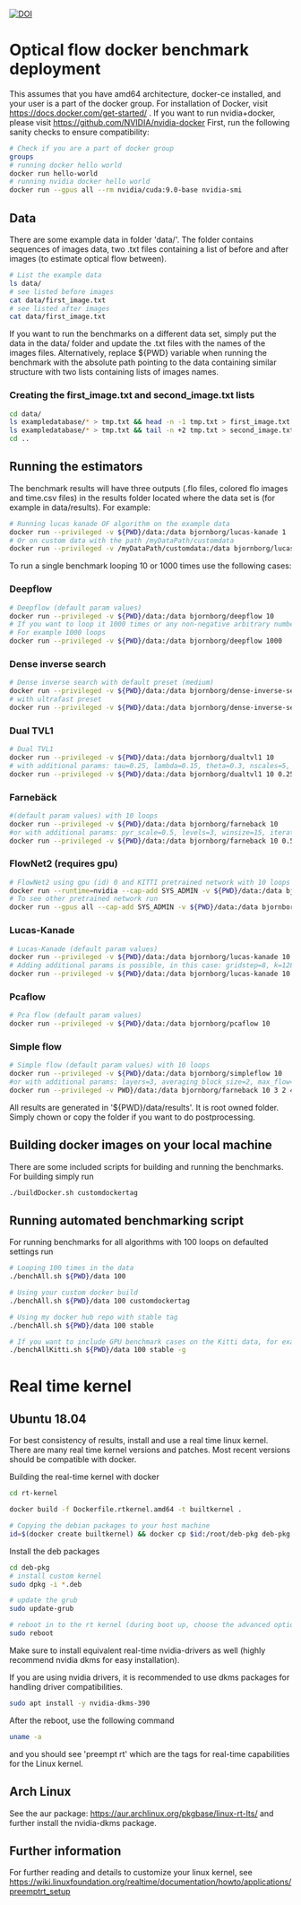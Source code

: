 
[![DOI](https://zenodo.org/badge/123254737.svg)](https://zenodo.org/badge/latestdoi/123254737)

# Optical flow docker benchmark deployment

This assumes that you have amd64 architecture, docker-ce installed, and your user is a part of the docker group. For installation of Docker, visit https://docs.docker.com/get-started/ . If you want to run nvidia+docker, please visit https://github.com/NVIDIA/nvidia-docker
First, run the following sanity checks to ensure compatibility:

```sh
# Check if you are a part of docker group
groups
# running docker hello world
docker run hello-world
# running nvidia docker hello world
docker run --gpus all --rm nvidia/cuda:9.0-base nvidia-smi
```

## Data
There are some example data in folder 'data/'. The folder contains sequences of images data, two .txt files containing a list of before and after images (to estimate optical flow between).

```sh
# List the example data
ls data/
# see listed before images
cat data/first_image.txt
# see listed after images
cat data/first_image.txt
```
If you want to run the benchmarks on a different data set, simply put the data in the data/ folder and update the .txt files with the names of the images files. Alternatively, replace ${PWD} variable when running the benchmark with the absolute path pointing to the data containing similar structure with two lists containing lists of images names.

### Creating the first_image.txt and second_image.txt lists

```sh
cd data/
ls exampledatabase/* > tmp.txt && head -n -1 tmp.txt > first_image.txt && rm tmp.txt
ls exampledatabase/* > tmp.txt && tail -n +2 tmp.txt > second_image.txt && rm tmp.txt
cd ..

```


## Running the estimators
The benchmark results will have three outputs (.flo files, colored flo images and time.csv files) in the results folder located where the data set is (for example in data/results). For example:
```sh
# Running lucas kanade OF algorithm on the example data
docker run --privileged -v ${PWD}/data:/data bjornborg/lucas-kanade 1
# Or on custom data with the path /myDataPath/customdata
docker run --privileged -v /myDataPath/customdata:/data bjornborg/lucas-kanade 1
```


To run a single benchmark looping 10 or 1000 times use the following cases:

### Deepflow
```sh
# Deepflow (default param values)
docker run --privileged -v ${PWD}/data:/data bjornborg/deepflow 10
# If you want to loop it 1000 times or any non-negative arbitrary number, replace 10 with that number.
# For example 1000 loops 
docker run --privileged -v ${PWD}/data:/data bjornborg/deepflow 1000 
```

### Dense inverse search
```sh
# Dense inverse search with default preset (medium)
docker run --privileged -v ${PWD}/data:/data bjornborg/dense-inverse-search 10 
# with ultrafast preset
docker run --privileged -v ${PWD}/data:/data bjornborg/dense-inverse-search 10 ultrafast
```

### Dual TVL1
```sh
# Dual TVL1
docker run --privileged -v ${PWD}/data:/data bjornborg/dualtvl1 10
# with additional params: tau=0.25, lambda=0.15, theta=0.3, nscales=5, warps=5, epsilon=0.01, innnerIterations=30, outerIterations=10, scaleStep=0.8, gamma=0.0, medianFiltering=5
docker run --privileged -v ${PWD}/data:/data bjornborg/dualtvl1 10 0.25 0.15 0.3 5 5 0.01 30 10 0.8 0.0 5
```

### Farnebäck 
```sh
#(default param values) with 10 loops
docker run --privileged -v ${PWD}/data:/data bjornborg/farneback 10
#or with additional params: pyr_scale=0.5, levels=3, winsize=15, iterations=3, poly_n=5, poly_sigma=1.2 
docker run --privileged -v ${PWD}/data:/data bjornborg/farneback 10 0.5 3 15 3 5 1.2
```


### FlowNet2 (requires gpu)
```sh
# FlowNet2 using gpu (id) 0 and KITTI pretrained network with 10 loops
docker run --runtime=nvidia --cap-add SYS_ADMIN -v ${PWD}/data:/data bjornborg/flownet2 -g 0 -n FlowNet2-KITTI 10
# To see other pretrained network run 
docker run --gpus all --cap-add SYS_ADMIN -v ${PWD}/data:/data bjornborg/flownet2 -h
```

### Lucas-Kanade
```sh
# Lucas-Kanade (default param values)
docker run --privileged -v ${PWD}/data:/data bjornborg/lucas-kanade 10
# Adding additional params is possible, in this case: gridstep=8, k=128, sigma=0.05
docker run --privileged -v ${PWD}/data:/data bjornborg/lucas-kanade 10 8 128 0.05
```

### Pcaflow
```sh
# Pca flow (default param values)
docker run --privileged -v ${PWD}/data:/data bjornborg/pcaflow 10
```

### Simple flow 
```sh
# Simple flow (default param values) with 10 loops
docker run --privileged -v ${PWD}/data:/data bjornborg/simpleflow 10
#or with additional params: layers=3, averaging_block_size=2, max_flow=4, sigma_dist=4.1, sigma_color=25.5, postprocess_window=18, sigma_dist_fix=55.0, sigma_color_fix=25.5, occ_thr=0.35, upscale_averaging_radius=18, upscale_sigma_dist=55.0, upscale_sigma_color=25.5, speed_up_thr=10.0
docker run --privileged -v PWD}/data:/data bjornborg/farneback 10 3 2 4 4.1 25.5 18 55.0 25.5 0.35 18 55.0 25.5 10.0
```

All results are generated in '${PWD}/data/results'. It is root owned folder. Simply chown or copy the folder if you want to do postprocessing.

## Building docker images on your local machine

There are some included scripts for building and running the benchmarks. For building simply run
```sh
./buildDocker.sh customdockertag
```

## Running automated benchmarking script
For running benchmarks for all algorithms with 100 loops on defaulted settings run
```sh
# Looping 100 times in the data
./benchAll.sh ${PWD}/data 100

# Using your custom docker build
./benchAll.sh ${PWD}/data 100 customdockertag

# Using my docker hub repo with stable tag
./benchAll.sh ${PWD}/data 100 stable

# If you want to include GPU benchmark cases on the Kitti data, for example, run
./benchAllKitti.sh ${PWD}/data 100 stable -g
```

# Real time kernel

## Ubuntu 18.04
For best consistency of results, install and use a real time linux kernel. There are many real time kernel versions and patches. Most recent versions should be compatible with docker. 

Building the real-time kernel with docker
```sh
cd rt-kernel

docker build -f Dockerfile.rtkernel.amd64 -t builtkernel .

# Copying the debian packages to your host machine 
id=$(docker create builtkernel) && docker cp $id:/root/deb-pkg deb-pkg && docker rm -v $id
```


Install the deb packages
```sh
cd deb-pkg
# install custom kernel
sudo dpkg -i *.deb

# update the grub
sudo update-grub

# reboot in to the rt kernel (during boot up, choose the advanced option and pick the rt-kernel we just built ) 
sudo reboot
```


Make sure to install equivalent real-time nvidia-drivers as well (highly recommend nvidia dkms for easy installation).

If you are using nvidia drivers, it is recommended to use dkms packages for handling driver compatibilities.
```sh
sudo apt install -y nvidia-dkms-390
```

After the reboot, use the following command
```sh
uname -a
```
and you should see 'preempt rt' which are the tags for real-time capabilities for the Linux kernel.

## Arch Linux

See the aur package: https://aur.archlinux.org/pkgbase/linux-rt-lts/ and further install the nvidia-dkms package.

## Further information

For further reading and details to customize your linux kernel, see https://wiki.linuxfoundation.org/realtime/documentation/howto/applications/preemptrt_setup
